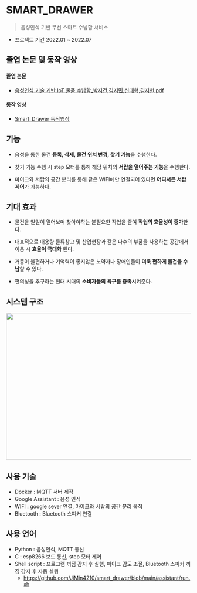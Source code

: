 # SMART_DRAWER
> 음성인식 기반 무선 스마트 수납함 서비스
- 프로젝트 기간 2022.01 ~ 2022.07


## 졸업 논문 및 동작 영상
#### 졸업 논문
- [음성인식 기술 기반 IoT 물품 수납함_박지건,김지민,신대혁,김지헌.pdf](https://github.com/JiMin4210/smart_drawer/files/10410340/IoT._.pdf)

#### 동작 영상
- [Smart_Drawer 동작영상](https://youtu.be/jbE87-5AnNM)

## 기능
- 음성을 통한 물건 **등록, 삭제, 물건 위치 변경, 찾기 기능**을 수행한다.

- 찾기 기능 수행 시 step 모터를 통해 해당 위치의 **서랍을 열어주는 기능**을 수행한다.

- 마이크와 서랍의 공간 분리를 통해 같은 WIFI에만 연결되어 있다면 **어디서든 서랍 제어**가 가능하다.

## 기대 효과
- 물건을 일일이 열어보며 찾아야하는 불필요한 작업을 줄여 **작업의 효율성이 증가**한다.

- 대표적으로 대용량 물류창고 및 산업현장과 같은 다수의 부품을 사용하는 공간에서 이용 시 **효율이 극대화** 된다.

- 거동이 불편하거나 기억력이 좋지않은 노약자나 장애인들이 **더욱 편하게 물건을 수납**할 수 있다.

- 편의성을 추구하는 현대 시대의 **소비자들의 욕구를 충족**시켜준다.

## 시스템 구조
<img src="https://user-images.githubusercontent.com/90883534/215079668-f6da27ef-cc7c-46c3-8aed-062187f4a2dc.png" width="600" height="400"/>

## 사용 기술
- Docker : MQTT 서버 제작
- Google Assistant : 음성 인식
- WIFI : google sever 연결, 마이크와 서랍의 공간 분리 목적
- Bluetooth : Bluetooth 스피커 연결

## 사용 언어
- Python : 음성인식, MQTT 통신
- C : esp8266 보드 통신, step 모터 제어
- Shell script : 프로그램 꺼짐 감지 후 실행, 마이크 감도 조절, Bluetooth 스피커 꺼짐 감지 후 자동 실행
  - https://github.com/JiMin4210/smart_drawer/blob/main/assistant/run.sh




